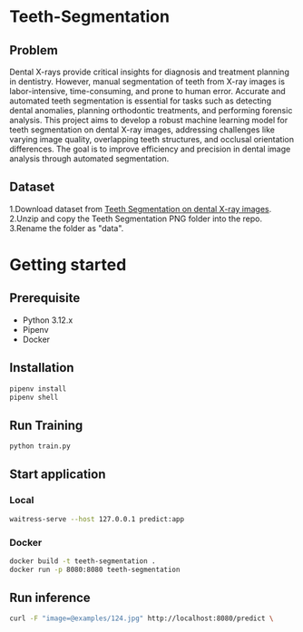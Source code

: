 # Teeth-Segmentation

## Problem
Dental X-rays provide critical insights for diagnosis and treatment planning in dentistry. However, manual segmentation of teeth from X-ray images is labor-intensive, time-consuming, and prone to human error. Accurate and automated teeth segmentation is essential for tasks such as detecting dental anomalies, planning orthodontic treatments, and performing forensic analysis. This project aims to develop a robust machine learning model for teeth segmentation on dental X-ray images, addressing challenges like varying image quality, overlapping teeth structures, and occlusal orientation differences. The goal is to improve efficiency and precision in dental image analysis through automated segmentation.

## Dataset
1.Download dataset from [Teeth Segmentation on dental X-ray images](https://www.kaggle.com/datasets/humansintheloop/teeth-segmentation-on-dental-x-ray-images/data).
2.Unzip and copy the Teeth Segmentation PNG folder into the repo.
3.Rename the folder as "data".

# Getting started

## Prerequisite
- Python 3.12.x
- Pipenv
- Docker

## Installation
```bash
pipenv install
pipenv shell
```

## Run Training
```bash
python train.py
```

## Start application
### Local
```bash
waitress-serve --host 127.0.0.1 predict:app
```

### Docker
```bash
docker build -t teeth-segmentation .
docker run -p 8080:8080 teeth-segmentation
```

## Run inference
```bash
curl -F "image=@examples/124.jpg" http://localhost:8080/predict \
```
